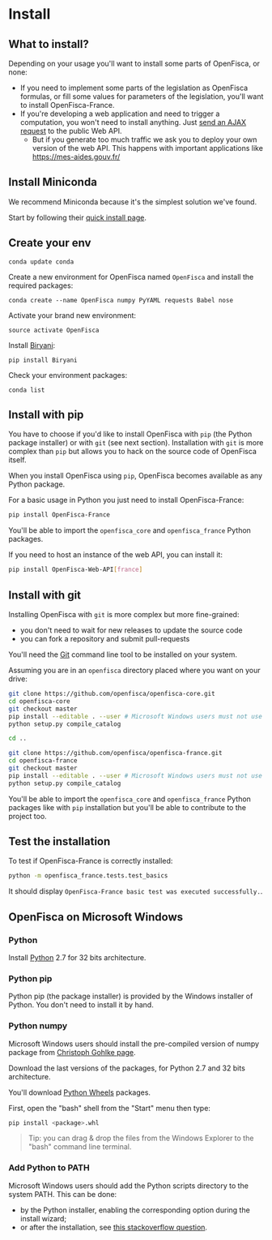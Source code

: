 # Install

## What to install?

Depending on your usage you'll want to install some parts of OpenFisca, or none:

- If you need to implement some parts of the legislation as OpenFisca formulas, or fill some values for parameters of the legislation, you'll want to install OpenFisca-France.
- If you're developing a web application and need to trigger a computation, you won't need to install anything. Just [send an AJAX request](../openfisca-web-api/index.html) to the public Web API.
  - But if you generate too much traffic we ask you to deploy your own version of the web API. This happens with important applications like https://mes-aides.gouv.fr/


## Install Miniconda

We recommend Miniconda because it's the simplest solution we've found.

Start by following their [quick install page](http://conda.pydata.org/docs/install/quick.html).

## Create your env

```
conda update conda
```

Create a new environment for OpenFisca named `OpenFisca` and install the required packages:

```
conda create --name OpenFisca numpy PyYAML requests Babel nose
```

Activate your brand new environment:

```
source activate OpenFisca
```

Install [Biryani](https://pythonhosted.org/Biryani/):

```
pip install Biryani
```

Check your environment packages:

```
conda list
```

## Install with pip

You have to choose if you'd like to install OpenFisca with `pip` (the Python package installer) or with `git` (see next section).
Installation with `git` is more complex than `pip` but allows you to hack on the source code of OpenFisca itself.

When you install OpenFisca using `pip`, OpenFisca becomes available as any Python package.

For a basic usage in Python you just need to install OpenFisca-France:

```bash
pip install OpenFisca-France
```

You'll be able to import the `openfisca_core` and `openfisca_france` Python packages.

If you need to host an instance of the web API, you can install it:

```bash
pip install OpenFisca-Web-API[france]
```

## Install with git

Installing OpenFisca with `git` is more complex but more fine-grained:

- you don't need to wait for new releases to update the source code
- you can fork a repository and submit pull-requests

You'll need the [Git](http://www.git-scm.com/) command line tool to be installed on your system.

Assuming you are in an `openfisca` directory placed where you want on your drive:

```bash
git clone https://github.com/openfisca/openfisca-core.git
cd openfisca-core
git checkout master
pip install --editable . --user # Microsoft Windows users must not use the `--user` option
python setup.py compile_catalog

cd ..

git clone https://github.com/openfisca/openfisca-france.git
cd openfisca-france
git checkout master
pip install --editable . --user # Microsoft Windows users must not use the `--user` option
python setup.py compile_catalog
```

You'll be able to import the `openfisca_core` and `openfisca_france` Python packages like with `pip` installation
but you'll be able to contribute to the project too.

## Test the installation

To test if OpenFisca-France is correctly installed:

```bash
python -m openfisca_france.tests.test_basics
```

It should display `OpenFisca-France basic test was executed successfully.`.

## OpenFisca on Microsoft Windows

### Python

Install [Python](http://www.python.org/) 2.7 for 32 bits architecture.

### Python pip

Python pip (the package installer) is provided by the Windows installer of Python. You don't need to install it by hand.

### Python numpy

Microsoft Windows users should install the pre-compiled version of numpy package from
[Christoph Gohlke page](http://www.lfd.uci.edu/~gohlke/pythonlibs/).

Download the last versions of the packages, for Python 2.7 and 32 bits architecture.

You'll download [Python Wheels](https://wheel.readthedocs.org/) packages.

First, open the "bash" shell from the "Start" menu then type:

```bash
pip install <package>.whl
```

> Tip: you can drag & drop the files from the Windows Explorer to the "bash" command line terminal.

### Add Python to PATH

Microsoft Windows users should add the Python scripts directory to the system PATH.
This can be done:

* by the Python installer, enabling the corresponding option during the install wizard;
* or after the installation, see [this stackoverflow question](http://stackoverflow.com/a/20458590).
